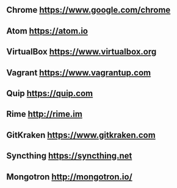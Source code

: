 ## Chrome <https://www.google.com/chrome>

## Atom <https://atom.io>

## VirtualBox <https://www.virtualbox.org>

## Vagrant <https://www.vagrantup.com>

## Quip <https://quip.com>

## Rime <http://rime.im>

## GitKraken <https://www.gitkraken.com>

## Syncthing <https://syncthing.net>

## Mongotron <http://mongotron.io/>
